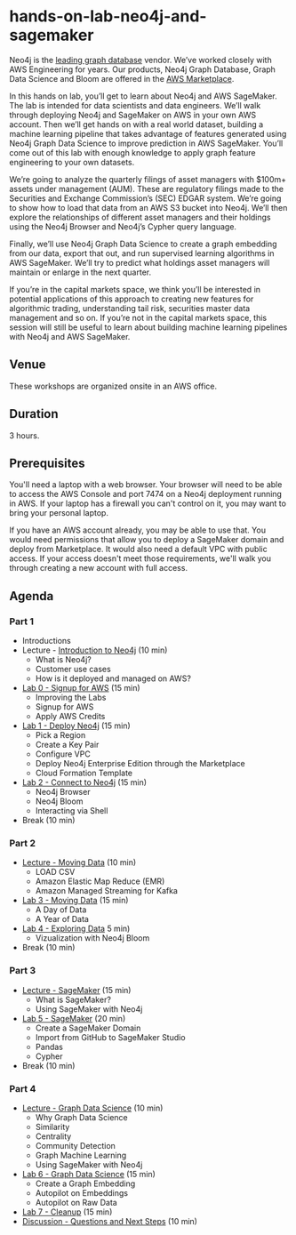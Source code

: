 # hands-on-lab-neo4j-and-sagemaker
Neo4j is the [leading graph database](https://neo4j.com/whitepapers/forrester-wave-graph-data-platforms/) vendor.  We’ve worked closely with AWS Engineering for years.  Our products, Neo4j Graph Database, Graph Data Science and Bloom are offered in the [AWS Marketplace](https://aws.amazon.com/marketplace/seller-profile?id=23ec694a-d2af-4641-b4d3-b7201ab2f5f9).

In this hands on lab, you’ll get to learn about Neo4j and AWS SageMaker.  The lab is intended for data scientists and data engineers.  We’ll walk through deploying Neo4j and SageMaker on AWS in your own AWS account.  Then we’ll get hands on with a real world dataset, building a machine learning pipeline that takes advantage of features generated using Neo4j Graph Data Science to improve prediction in AWS SageMaker.  You’ll come out of this lab with enough knowledge to apply graph feature engineering to your own datasets.

We’re going to analyze the quarterly filings of asset managers with $100m+ assets under management (AUM).  These are regulatory filings made to the Securities and Exchange Commission’s (SEC) EDGAR system.  We’re going to show how to load that data from an AWS S3 bucket into Neo4j.  We’ll then explore the relationships of different asset managers and their holdings using the Neo4j Browser and Neo4j’s Cypher query language.

Finally, we’ll use Neo4j Graph Data Science to create a graph embedding from our data, export that out, and run supervised learning algorithms in AWS SageMaker.  We’ll try to predict what holdings asset managers will maintain or enlarge in the next quarter.  

If you’re in the capital markets space, we think you’ll be interested in potential applications of this approach to creating new features for algorithmic trading, understanding tail risk, securities master data management and so on.  If you’re not in the capital markets space, this session will still be useful to learn about building machine learning pipelines with Neo4j and AWS SageMaker.

## Venue
These workshops are organized onsite in an AWS office.

## Duration
3 hours.

## Prerequisites
You'll need a laptop with a web browser. Your browser will need to be able to access the AWS Console and port 7474 on a Neo4j deployment running in AWS.  If your laptop has a firewall you can't control on it, you may want to bring your personal laptop.

If you have an AWS account already, you may be able to use that.  You would need permissions that allow you to deploy a SageMaker domain and deploy from Marketplace.  It would also need a default VPC with public access.  If your access doesn't meet those requirements, we'll walk you through creating a new account with full access.

## Agenda

### Part 1
* Introductions
* Lecture - [Introduction to Neo4j](https://docs.google.com/presentation/d/1Cue3uBcDnQ6e7w7wocOGqoKd7U8TQFZD7JohbgTrV90/edit?usp=sharing) (10 min)
    * What is Neo4j?
    * Customer use cases
    * How is it deployed and managed on AWS?
* [Lab 0 - Signup for AWS](Lab%200%20-%20Signup%20for%20AWS) (15 min)
    * Improving the Labs
    * Signup for AWS
    * Apply AWS Credits
* [Lab 1 - Deploy Neo4j](Lab%201%20-%20Deploy%20Neo4j) (15 min)
    * Pick a Region
    * Create a Key Pair
    * Configure VPC
    * Deploy Neo4j Enterprise Edition through the Marketplace
    * Cloud Formation Template
* [Lab 2 - Connect to Neo4j](Lab%202%20-%20Connect%20to%20Neo4j/README.md) (15 min)
    * Neo4j Browser
    * Neo4j Bloom
    * Interacting via Shell
* Break (10 min)

### Part 2
* [Lecture - Moving Data](https://docs.google.com/presentation/d/1iAMN6o-aMNtg2WAZzHORbckV--JXa2wiY5YLBNDRN3w/edit?usp=sharing) (10 min)
    * LOAD CSV
    * Amazon Elastic Map Reduce (EMR)
    * Amazon Managed Streaming for Kafka
* [Lab 3 - Moving Data](Lab%203%20-%20Moving%20Data/README.md) (15 min)
    * A Day of Data
    * A Year of Data
* [Lab 4 - Exploring Data](Lab%204%20-%20Exploring%20Data/README.md) 5 min)
    * Vizualization with Neo4j Bloom
* Break (10 min)

### Part 3
* [Lecture - SageMaker](https://docs.google.com/presentation/d/1pbbYsA6U1RlTt5CJV6zjpDLya9xVThRODAO3-CyKIBc/edit?usp=sharing) (15 min)
    * What is SageMaker?
    * Using SageMaker with Neo4j
* [Lab 5 - SageMaker](Lab%206%20-%20SageMaker) (20 min)
    * Create a SageMaker Domain
    * Import from GitHub to SageMaker Studio
    * Pandas
    * Cypher
* Break (10 min)

### Part 4
* [Lecture - Graph Data Science](https://docs.google.com/presentation/d/1dx5ve401iHlUseznhdbHE-h-Uk97ENheS_d6tEVIcOc/edit?usp=sharing) (10 min)
    * Why Graph Data Science
    * Similarity
    * Centrality
    * Community Detection
    * Graph Machine Learning
    * Using SageMaker with Neo4j
* [Lab 6 - Graph Data Science](Lab%205%20-%20Graph%20Data%20Science/README.md) (15 min)
    * Create a Graph Embedding
    * Autopilot on Embeddings
    * Autopilot on Raw Data
* [Lab 7 - Cleanup](Lab%207%20-%20Cleanup) (15 min)
* [Discussion - Questions and Next Steps](Discussion%20-%20Questions%20and%20Next%20Steps.md) (10 min)
